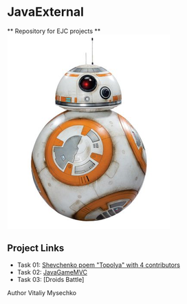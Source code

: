 # JavaExternal

** Repository for EJC projects **
<br>
![BB-8](https://github.com/vmysechko/JavaExternal/blob/master/pics/BB-8_small.jpg)
<br>

## Project Links

* Task 01: [Shevchenko poem "Topolya" with 4 contributors](https://github.com/vmysechko/JavaExternal02)
* Task 02: [JavaGameMVC](https://github.com/vmysechko/JavaExternal/tree/master/Task02_JavaGameMVC)
* Task 03: [Droids Battle] 

Author 
Vitaliy Mysechko
